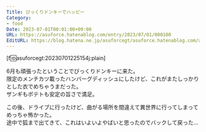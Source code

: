 ```yaml
---
Title: びっくりドンキーでハッピー
Category:
- food
Date: 2023-07-01T00:01:00+09:00
URL: https://asuforce.hatenablog.com/entry/2023/07/01/000100
EditURL: https://blog.hatena.ne.jp/asuforcegt/asuforce.hatenablog.com/atom/entry/820878482946378768
---
```


[f:id:asuforcegt:20230701225154j:plain]

6月も頑張ったということでびっくりドンキーに来た。  
限定のメンチカツ載ったハンバーグディッシュにしたけど、これがまたしっかりとした衣でめちゃうまだった。  
ザンギもポテトも安定の旨さで満足。  

この後、ドライブに行ったけど、曲がる場所を間違えて異世界に行ってしまってめっちゃ怖かった。  
途中で狐まで出てきて、これはいよいよやばいと思ったのでバックして戻った...
